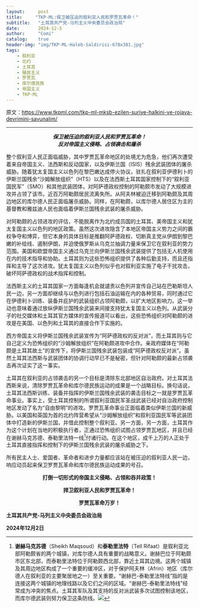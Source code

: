 ```yaml
---
layout:     post
title:     "TKP-ML:保卫被压迫的叙利亚人民和罗贾瓦革命！"
subtitle:   "土耳其共产党-马列主义中央委员会政治局"
date:       2024-12-5
author:     "Comi"
catalog:    true
header-img: "img/TKP-ML-Haleb-Saldirisi-678x381.jpg"
tags:
    - 叙利亚
    - 北约
    - 土耳其
    - 殖民主义
    - 罗贾瓦
    - 库尔德民族
    - 帝国主义
    - TKP-ML
---
```


原文：https://www.tkpml.com/tkp-ml-mksb-ezilen-suriye-halkini-ve-rojava-devrimini-savunalim/

---

<h5 style="text-align: center; margin: 0;">保卫被压迫的叙利亚人民和罗贾瓦革命！</h4>
<h5 style="text-align: center; margin: 0;">反对帝国主义侵略、占领袭击和屠杀</h4>


整个叙利亚人民正面临威胁，其中罗贾瓦革命地区的处境尤为危急，他们再次遭受着来自帝国主义、法西斯和反动国家，以及伊斯兰国（ISIS）残余武装团体的屠杀威胁。随着犹太复国主义以色列在黎巴嫩达成停火协议，驻扎在叙利亚伊德利卜的伊斯兰国残余“沙姆解放组织”（HTS）以及在法西斯土耳其国家控制下的“叙利亚国民军”（SMO）和其他武装团体，对阿萨德政权控制的阿勒颇市发动了大规模进攻并占领了该市。近百万阿勒颇居民流离失所。从阿夫林被迫迁移到阿勒颇及其周边地区的库尔德人民正面临屠杀威胁。同样，在阿勒颇，以库尔德人居住区为主的基督教和雅兹迪人民也面临着伊斯兰国残余武装的屠杀威胁。

对阿勒颇的占领进攻的评估，不能脱离作为北约成员国的土耳其、美帝国主义和犹太复国主义以色列的地区政策。虽然这次进攻隐含了本地区帝国主义势力之间的霸权争夺和博弈，但它本身的具体目标是推翻阿萨德政权、切断真主党从伊朗到黎巴嫩的补给线、遏制伊朗，并迫使俄罗斯从乌克兰抽调力量来保卫它在叙利亚的势力范围。美国和欧盟帝国主义通过乌克兰向伊斯兰国残余武装提供了包括无人机使用在内的技术指导和协助。土耳其则为这些恐怖组织提供了各种后勤支持，而且还指挥和主导了这次进攻。犹太复国主义以色列似乎也对叙利亚实施了电子干扰攻击，破坏阿萨德政权的战术指挥和控制。

法西斯主义的土耳其国家一方面每逢机会就谴责以色列并宣传自己站在巴勒斯坦人民一边，另一方面却继续与以色列进行包括石油运输在内的各种贸易，同时通过它在伊德利卜训练、装备并庇护的武装组织占领阿勒颇，以扩大地区影响力。这一举动也意味着通过放纵伊斯兰国残余武装来间接支持犹太复国主义以色列。从武装分子的社交媒体和土耳其官方媒体的宣传报道可以看出，这些恐怖组织对阿勒颇的进攻是在美国、以色列和土耳其的直接合作下实施的。

西方帝国主义将伊斯兰国残余武装宣传为“阿萨德政权的反对派”，而土耳其则与它自己定义为恐怖组织的“沙姆解放组织”在阿勒颇进攻中合作。亲政府媒体在“阿勒颇是土耳其故土”的宣传下，将伊斯兰国残余武装包装成“阿萨德政权反对派”。虽然土耳其法西斯与武装团体的协调行动早已不是秘密，但针对阿勒颇的最新占领袭击再次证实了这一事实。

土耳其在叙利亚的占领袭击的另一个目标是清除东北部地区自治政府。对土耳其法西斯来说，清除罗贾瓦革命和库尔德民族运动的成果是一个战略目标。换句话说，土耳其法西斯训练、装备并指挥的伊斯兰国残余武装的袭击目标之一就是罗贾瓦革命事业。事实上，受土耳其控制的所谓叙利亚国民军圣战武装已经对自治政府控制地区发动了名为“自由黎明”的进攻。罗贾瓦革命事业正面临着类似伊斯兰国的新威胁。以美国和英国为首的北约阵营希望从“沙姆解放组织”和叙利亚国民军等武装团体中打造新的伊斯兰国，并借此控制整个叙利亚。另一方面，另一方面，土耳其作为这个计划在当地的积极执行者，正通过恐怖组织试图占领罗贾瓦地区，并且已经在谢赫马克苏德、泰勒里法特一线[^1]付诸行动。在这个地区，成千上万的人正处于土耳其直接指挥和控制下的伊斯兰国残余武装的屠杀威胁之下。

所有民主人士、爱国者、革命者和进步力量都应该站在被压迫的叙利亚人民一边，响应动员起来保卫罗贾瓦革命和库尔德民族运动成果的号召。

<p style="text-align: center;"><strong>打倒一切形式的帝国主义侵略、占领和吞并政策！</strong></p>

<p style="text-align: center;"><strong>捍卫叙利亚人民和罗贾瓦革命！</strong></p>

<p style="text-align: center;"><strong>罗贾瓦革命万岁！</strong></p>



**土耳其共产党-马列主义中央委员会政治局**

**2024年12月2日**



[^1]: **谢赫马克苏德**（Sheikh Maqsoud）和**泰勒里法特**（Tell Rifaat）是叙利亚北部阿勒颇省的两个城镇，对库尔德人具有重要的战略意义。谢赫巴位于阿勒颇市区东北部，而泰勒里法特位于阿勒颇西北部，靠近土耳其边境。这两个城镇及其周边地区构成了一个重要的缓冲区，对于保护阿夫林（Afrin）地区（库尔德人在叙利亚的主要聚居地之一）至关重要。“谢赫巴-泰勒里法特线”指的是连接这两个城镇的地理线路以及它们之间的区域。“谢赫巴-泰勒里法特线”经常成为冲突的焦点。土耳其军队及其支持的反对派武装多次试图控制该地区，而库尔德武装则努力保卫这条防线。![](https://codeberg.org/comi/PostIMG/raw/commit/ae600e0bcbee8fdd4fe08f4d37c439b537aff113/IMGs/post24125.png)